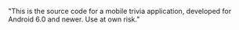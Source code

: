 "This is the source code for a mobile trivia application, developed for Android 6.0 and newer. Use at own risk." 
